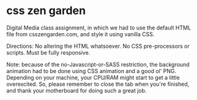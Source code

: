 # css zen garden
 
Digital Media class assignment, in which we had to use the default HTML file from csszengarden.com, and style it using vanilla CSS.

Directions: No altering the HTML whatsoever. No CSS pre-processors or scripts. Must be fully responsive.

Note: because of the no-Javascript-or-SASS restriction, the background animation had to be done using CSS animation and a good ol' PNG. Depending on your machine, your CPU/RAM might start to get a little overexcited. So, please remember to close the tab when you're finished, and thank your motherboard for doing such a great job.
